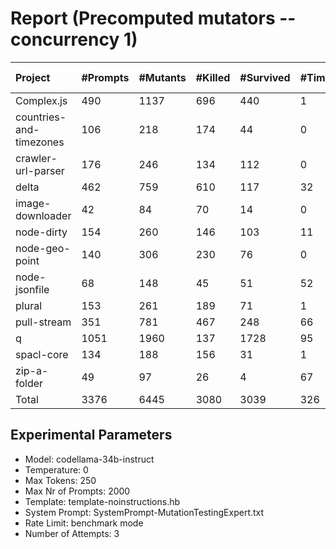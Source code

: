 # Report (Precomputed mutators --concurrency 1)
| Project | #Prompts | #Mutants | #Killed | #Survived | #Timeout | MutationScore | LLMorpheus Time | Stryker Time | #Prompt Tokens | #Completion Tokens | #Total Tokens  |
|:--------|:---------|:---------|:--------|:----------|----------|---------------|-----------------|--------------|----------------|--------------------|----------------|
| Complex.js | 490 | 1137 | 696 | 440 | 1 | 61.3 | 3324.82 | 606.13 | 953788 | 104909 | 1058697 |
| countries-and-timezones | 106 | 218 | 174 | 44 | 0 | 79.82 | 1070.79 | 314.67 | 102860 | 23502 | 126362 |
| crawler-url-parser | 176 | 246 | 134 | 112 | 0 | 54.47 | 1673.87 | 789.35 | 381295 | 38816 | 420111 |
| delta | 462 | 759 | 610 | 117 | 32 | 84.58 | 3186.56 | 3835.89 | 877316 | 99463 | 976779 |
| image-downloader | 42 | 84 | 70 | 14 | 0 | 83.33 | 430.46 | 362.97 | 23479 | 8961 | 32440 |
| node-dirty | 154 | 260 | 146 | 103 | 11 | 60.38 | 1530.82 | 229.51 | 241936 | 33036 | 274972 |
| node-geo-point | 140 | 306 | 230 | 76 | 0 | 75.16 | 1410.92 | 1035.06 | 312413 | 28975 | 341388 |
| node-jsonfile | 68 | 148 | 45 | 51 | 52 | 65.54 | 691.16 | 471.51 | 55612 | 14598 | 70210 |
| plural | 153 | 261 | 189 | 71 | 1 | 72.8 | 1523.31 | 142.93 | 261318 | 34484 | 295802 |
| pull-stream | 351 | 781 | 467 | 248 | 66 | 68.25 | 2610.16 | 1428.74 | 198302 | 74195 | 272497 |
| q | 1051 | 1960 | 137 | 1728 | 95 | 11.84 | 5806.23 | 13570.79 | 2098227 | 218057 | 2316284 |
| spacl-core | 134 | 188 | 156 | 31 | 1 | 83.51 | 1350.78 | 598.84 | 158953 | 29457 | 188410 |
| zip-a-folder | 49 | 97 | 26 | 4 | 67 | 95.88 | 500.5 | 1065.03 | 81085 | 10694 | 91779 |
| Total | 3376 | 6445 | 3080 | 3039 | 326 | - | 25110.38 | 24451.42 | 5746584 | 719147 | 6465731 |
## Experimental Parameters
  - Model: codellama-34b-instruct
  - Temperature: 0
  - Max Tokens: 250
  - Max Nr of Prompts: 2000
  - Template: template-noinstructions.hb
  - System Prompt: SystemPrompt-MutationTestingExpert.txt
  - Rate Limit: benchmark mode
  - Number of Attempts: 3


